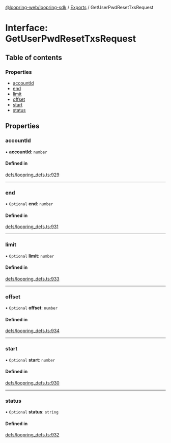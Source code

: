 [@loopring-web/loopring-sdk](../README.md) / [Exports](../modules.md) / GetUserPwdResetTxsRequest

# Interface: GetUserPwdResetTxsRequest

## Table of contents

### Properties

- [accountId](GetUserPwdResetTxsRequest.md#accountid)
- [end](GetUserPwdResetTxsRequest.md#end)
- [limit](GetUserPwdResetTxsRequest.md#limit)
- [offset](GetUserPwdResetTxsRequest.md#offset)
- [start](GetUserPwdResetTxsRequest.md#start)
- [status](GetUserPwdResetTxsRequest.md#status)

## Properties

### accountId

• **accountId**: `number`

#### Defined in

[defs/loopring_defs.ts:929](https://github.com/Loopring/loopring_sdk/blob/02976c9/src/defs/loopring_defs.ts#L929)

___

### end

• `Optional` **end**: `number`

#### Defined in

[defs/loopring_defs.ts:931](https://github.com/Loopring/loopring_sdk/blob/02976c9/src/defs/loopring_defs.ts#L931)

___

### limit

• `Optional` **limit**: `number`

#### Defined in

[defs/loopring_defs.ts:933](https://github.com/Loopring/loopring_sdk/blob/02976c9/src/defs/loopring_defs.ts#L933)

___

### offset

• `Optional` **offset**: `number`

#### Defined in

[defs/loopring_defs.ts:934](https://github.com/Loopring/loopring_sdk/blob/02976c9/src/defs/loopring_defs.ts#L934)

___

### start

• `Optional` **start**: `number`

#### Defined in

[defs/loopring_defs.ts:930](https://github.com/Loopring/loopring_sdk/blob/02976c9/src/defs/loopring_defs.ts#L930)

___

### status

• `Optional` **status**: `string`

#### Defined in

[defs/loopring_defs.ts:932](https://github.com/Loopring/loopring_sdk/blob/02976c9/src/defs/loopring_defs.ts#L932)

